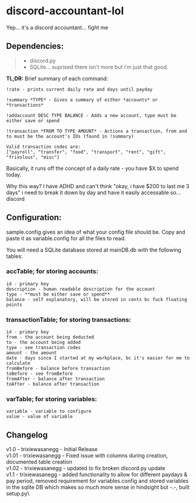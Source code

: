 # discord-accountant-lol
Yep... it's a discord accountant... fight me

## **Dependencies:** 
> - discord.py
> - SQLite...
> suprised there isn't more but i'm just that good.

**TL;DR:**
Brief summary of each command:
```
!rate - prints current daily rate and days until payday

!summary *TYPE* - Gives a summary of either *accounts* or *transactions*

!addaccount DESC TYPE BALANCE - Adds a new account, type must be either save or spend

!transaction *FROM TO TYPE AMOUNT* - Actions a transaction, from and to must be the account's IDs (found in !summary)

Valid transaction codes are: 
["payroll", "transfer", "food", "transport", "rent", "gift", "frivolous", "misc"]
```

Basically, it runs off the concept of a daily rate - you have $X to spend today.

Why this way? I have ADHD and can't think "okay, i have $200 to last me 3 days" i need to break it down by day and have it easily accessable so... discord

## **Configuration:**

sample.config gives an idea of what your config file should be. Copy and paste it as variable.config for all the files to read.

You will need a SQLite database stored at mainDB.db with the following tables:

### accTable; for storing accounts:
```
id - primary key
description - human readable description for the account
type - **must be either save or spend**
balance - self explanatory, will be stored in cents bc fuck floating points
```

### transactionTable; for storing transactions:
```
id - primary key
from - the account being deducted
to - the account being added
type - see transaction codes
amount - the amount
date - days since I started at my workplace, bc it's easier for me to calculate
fromBefore - balance before transaction
toBefore - see fromBefore
fromAfter - balance after transaction
toAfter - balance after transaction
```

### varTable; for storing variables:
```
variable - variable to configure
value - value of variable
```

## Changelog
v1.0 - trixiewasanegg - Initial Release\
v1.01 - trixiewasanegg - Fixed issue with columns during creation, documented table creation\
v1.02 - trixiewasanegg - updated to fix broken discord.py update\
v1.1 - trixiewasanegg - added functionality to allow for different paydays & pay period, removed requirement for variables.config and stored variables in the sqlite DB which makes so much more sense in hindsight but -.-, built setup.py\
